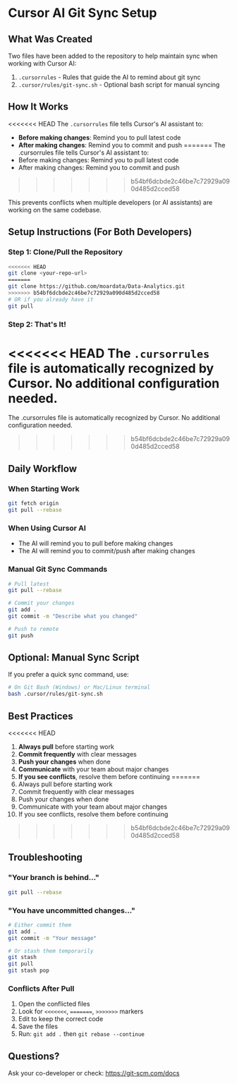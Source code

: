# Cursor AI Git Sync Setup

## What Was Created

Two files have been added to the repository to help maintain sync when working with Cursor AI:

1. `.cursorrules` - Rules that guide the AI to remind about git sync
2. `.cursor/rules/git-sync.sh` - Optional bash script for manual syncing

## How It Works

<<<<<<< HEAD
The `.cursorrules` file tells Cursor's AI assistant to:
- **Before making changes**: Remind you to pull latest code
- **After making changes**: Remind you to commit and push
=======
The .cursorrules file tells Cursor's AI assistant to:
- Before making changes: Remind you to pull latest code
- After making changes: Remind you to commit and push
>>>>>>> b54bf6dcbde2c46be7c72929a090d485d2cced58

This prevents conflicts when multiple developers (or AI assistants) are working on the same codebase.

## Setup Instructions (For Both Developers)

### Step 1: Clone/Pull the Repository
```bash
<<<<<<< HEAD
git clone <your-repo-url>
=======
git clone https://github.com/moardata/Data-Analytics.git
>>>>>>> b54bf6dcbde2c46be7c72929a090d485d2cced58
# OR if you already have it
git pull
```

### Step 2: That's It!
<<<<<<< HEAD
The `.cursorrules` file is automatically recognized by Cursor. No additional configuration needed.
=======
The .cursorrules file is automatically recognized by Cursor. No additional configuration needed.
>>>>>>> b54bf6dcbde2c46be7c72929a090d485d2cced58

## Daily Workflow

### When Starting Work
```bash
git fetch origin
git pull --rebase
```

### When Using Cursor AI
- The AI will remind you to pull before making changes
- The AI will remind you to commit/push after making changes

### Manual Git Sync Commands
```bash
# Pull latest
git pull --rebase

# Commit your changes
git add .
git commit -m "Describe what you changed"

# Push to remote
git push
```

## Optional: Manual Sync Script

If you prefer a quick sync command, use:
```bash
# On Git Bash (Windows) or Mac/Linux terminal
bash .cursor/rules/git-sync.sh
```

## Best Practices

<<<<<<< HEAD
1. **Always pull** before starting work
2. **Commit frequently** with clear messages
3. **Push your changes** when done
4. **Communicate** with your team about major changes
5. **If you see conflicts**, resolve them before continuing
=======
1. Always pull before starting work
2. Commit frequently with clear messages
3. Push your changes when done
4. Communicate with your team about major changes
5. If you see conflicts, resolve them before continuing
>>>>>>> b54bf6dcbde2c46be7c72929a090d485d2cced58

## Troubleshooting

### "Your branch is behind..."
```bash
git pull --rebase
```

### "You have uncommitted changes..."
```bash
# Either commit them
git add .
git commit -m "Your message"

# Or stash them temporarily
git stash
git pull
git stash pop
```

### Conflicts After Pull
1. Open the conflicted files
2. Look for `<<<<<<<`, `=======`, `>>>>>>>` markers
3. Edit to keep the correct code
4. Save the files
5. Run: `git add .` then `git rebase --continue`

## Questions?
Ask your co-developer or check: https://git-scm.com/docs



